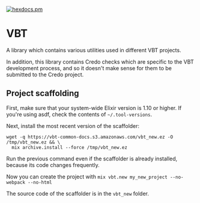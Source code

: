 [![hexdocs.pm](https://img.shields.io/badge/docs-latest-green.svg?style=flat-square)](http://vbt-common-docs.verybigthings.com)

# VBT

A library which contains various utilities used in different VBT projects.

In addition, this library contains Credo checks which are specific to the VBT development process, and so it doesn't make sense for them to be submitted to the Credo project.

## Project scaffolding

First, make sure that your system-wide Elixir version is 1.10 or higher. If you're using asdf, check the contents of `~/.tool-versions`.

Next, install the most recent version of the scaffolder:

```
wget -q https://vbt-common-docs.s3.amazonaws.com/vbt_new.ez -O /tmp/vbt_new.ez && \
  mix archive.install --force /tmp/vbt_new.ez
```

Run the previous command even if the scaffolder is already installed, because its code changes frequently.

Now you can create the project with `mix vbt.new my_new_project --no-webpack --no-html`

The source code of the scaffolder is in the `vbt_new` folder.
